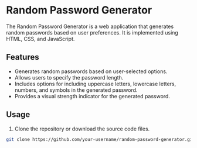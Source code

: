# Random Password Generator

The Random Password Generator is a web application that generates random passwords based on user preferences. It is implemented using HTML, CSS, and JavaScript.

## Features

- Generates random passwords based on user-selected options.
- Allows users to specify the password length.
- Includes options for including uppercase letters, lowercase letters, numbers, and symbols in the generated password.
- Provides a visual strength indicator for the generated password.

## Usage

1. Clone the repository or download the source code files.

```bash
git clone https://github.com/your-username/random-password-generator.git

